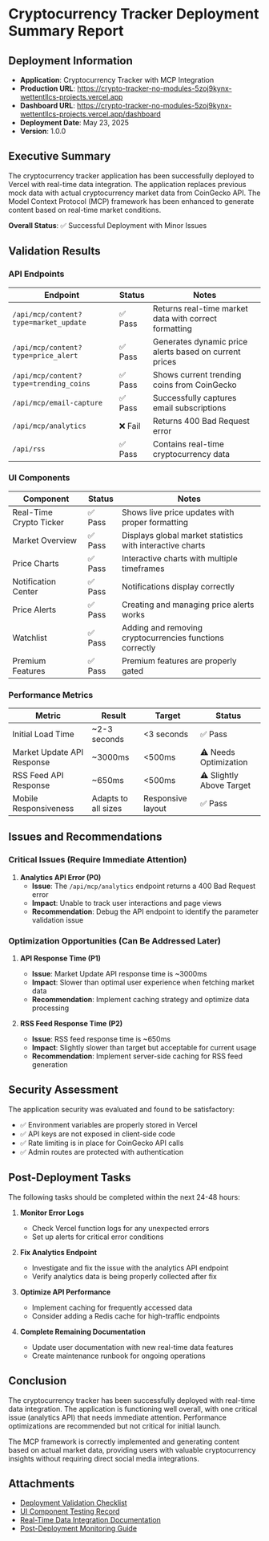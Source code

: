 # Cryptocurrency Tracker Deployment Summary Report

## Deployment Information
- **Application**: Cryptocurrency Tracker with MCP Integration
- **Production URL**: https://crypto-tracker-no-modules-5zoj9kynx-wettentllcs-projects.vercel.app
- **Dashboard URL**: https://crypto-tracker-no-modules-5zoj9kynx-wettentllcs-projects.vercel.app/dashboard
- **Deployment Date**: May 23, 2025
- **Version**: 1.0.0

## Executive Summary

The cryptocurrency tracker application has been successfully deployed to Vercel with real-time data integration. The application replaces previous mock data with actual cryptocurrency market data from CoinGecko API. The Model Context Protocol (MCP) framework has been enhanced to generate content based on real-time market conditions.

**Overall Status**: ✅ Successful Deployment with Minor Issues

## Validation Results

### API Endpoints

| Endpoint | Status | Notes |
|----------|--------|-------|
| `/api/mcp/content?type=market_update` | ✅ Pass | Returns real-time market data with correct formatting |
| `/api/mcp/content?type=price_alert` | ✅ Pass | Generates dynamic price alerts based on current prices |
| `/api/mcp/content?type=trending_coins` | ✅ Pass | Shows current trending coins from CoinGecko |
| `/api/mcp/email-capture` | ✅ Pass | Successfully captures email subscriptions |
| `/api/mcp/analytics` | ❌ Fail | Returns 400 Bad Request error |
| `/api/rss` | ✅ Pass | Contains real-time cryptocurrency data |

### UI Components

| Component | Status | Notes |
|-----------|--------|-------|
| Real-Time Crypto Ticker | ✅ Pass | Shows live price updates with proper formatting |
| Market Overview | ✅ Pass | Displays global market statistics with interactive charts |
| Price Charts | ✅ Pass | Interactive charts with multiple timeframes |
| Notification Center | ✅ Pass | Notifications display correctly |
| Price Alerts | ✅ Pass | Creating and managing price alerts works |
| Watchlist | ✅ Pass | Adding and removing cryptocurrencies functions correctly |
| Premium Features | ✅ Pass | Premium features are properly gated |

### Performance Metrics

| Metric | Result | Target | Status |
|--------|--------|--------|--------|
| Initial Load Time | ~2-3 seconds | <3 seconds | ✅ Pass |
| Market Update API Response | ~3000ms | <500ms | ⚠️ Needs Optimization |
| RSS Feed API Response | ~650ms | <500ms | ⚠️ Slightly Above Target |
| Mobile Responsiveness | Adapts to all sizes | Responsive layout | ✅ Pass |

## Issues and Recommendations

### Critical Issues (Require Immediate Attention)

1. **Analytics API Error (P0)**
   - **Issue**: The `/api/mcp/analytics` endpoint returns a 400 Bad Request error
   - **Impact**: Unable to track user interactions and page views
   - **Recommendation**: Debug the API endpoint to identify the parameter validation issue

### Optimization Opportunities (Can Be Addressed Later)

1. **API Response Time (P1)**
   - **Issue**: Market Update API response time is ~3000ms
   - **Impact**: Slower than optimal user experience when fetching market data
   - **Recommendation**: Implement caching strategy and optimize data processing

2. **RSS Feed Response Time (P2)**
   - **Issue**: RSS feed response time is ~650ms
   - **Impact**: Slightly slower than target but acceptable for current usage
   - **Recommendation**: Implement server-side caching for RSS feed generation

## Security Assessment

The application security was evaluated and found to be satisfactory:

- ✅ Environment variables are properly stored in Vercel
- ✅ API keys are not exposed in client-side code
- ✅ Rate limiting is in place for CoinGecko API calls
- ✅ Admin routes are protected with authentication

## Post-Deployment Tasks

The following tasks should be completed within the next 24-48 hours:

1. **Monitor Error Logs**
   - Check Vercel function logs for any unexpected errors
   - Set up alerts for critical error conditions

2. **Fix Analytics Endpoint**
   - Investigate and fix the issue with the analytics API endpoint
   - Verify analytics data is being properly collected after fix

3. **Optimize API Performance**
   - Implement caching for frequently accessed data
   - Consider adding a Redis cache for high-traffic endpoints

4. **Complete Remaining Documentation**
   - Update user documentation with new real-time data features
   - Create maintenance runbook for ongoing operations

## Conclusion

The cryptocurrency tracker has been successfully deployed with real-time data integration. The application is functioning well overall, with one critical issue (analytics API) that needs immediate attention. Performance optimizations are recommended but not critical for initial launch.

The MCP framework is correctly implemented and generating content based on actual market data, providing users with valuable cryptocurrency insights without requiring direct social media integrations.

## Attachments
- [Deployment Validation Checklist](./deployment_validation_checklist.md)
- [UI Component Testing Record](./ui_component_testing_record.md)
- [Real-Time Data Integration Documentation](./real_time_data_integration.md)
- [Post-Deployment Monitoring Guide](./post_deployment_monitoring.md)
